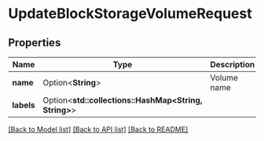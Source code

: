 # UpdateBlockStorageVolumeRequest

## Properties

Name | Type | Description | Notes
------------ | ------------- | ------------- | -------------
**name** | Option<**String**> | Volume name | [optional]
**labels** | Option<**std::collections::HashMap<String, String>**> |  | [optional]

[[Back to Model list]](../README.md#documentation-for-models) [[Back to API list]](../README.md#documentation-for-api-endpoints) [[Back to README]](../README.md)


